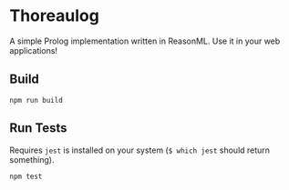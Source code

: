 # Thoreaulog
A simple Prolog implementation written in ReasonML. Use it in your web applications!

## Build
```
npm run build
```

## Run Tests
Requires `jest` is installed on your system (`$ which jest` should return something).
```
npm test
```
